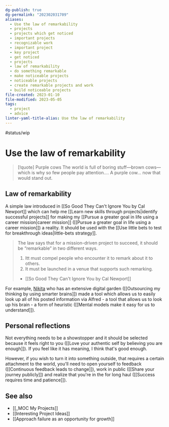 ```yaml
---
dg-publish: true
dg-permalink: "202302031709"
aliases:
  - Use the law of remarkability
  - projects
  - projects which get noticed
  - important projects
  - recognizable work
  - important project
  - key project
  - get noticed
  - projects
  - law of remarkability
  - do something remarkable
  - make noticeable projects
  - noticeable projects
  - create remarkable projects and work
  - build noticeable projects
file-created: 2023-01-10
file-modified: 2023-05-05
tags:
  - project
  - advice
linter-yaml-title-alias: Use the law of remarkability
---
```


#status/wip

# Use the law of remarkability

> [!quote] Purple cows
> The world is full of boring stuff—brown cows—which is why so few people pay attention…. A purple cow… now that would stand out.

## Law of remarkability

A simple law introduced in [[So Good They Can't Ignore You by Cal Newport]] which can help me [[Learn new skills through projects|identify successful projects]] for making my [[Pursue a greater goal in life using a career mission|career mission]] ([[Pursue a greater goal in life using a career mission]]) a reality. It should be used with the [[Use little bets to test for breakthrough ideas|little-bets strategy]].

>
> The law says that for a mission-driven project to succeed, it should be “remarkable” in two different ways.
> 1. Itt must compel people who encounter it to remark about it to others.
> 2. It must be launched in a venue that supports such remarking.
> - [[So Good They Can't Ignore You by Cal Newport]]

For example, [Nikita](https://wiki.nikiv.dev/) who has an extensive digital garden ([[Outsourcing my thinking by using smarter brains]]) made a tool which allows us to easily look up all of his posted information via Alfred - a tool that allows us to look up his brain - a form of heuristic ([[Mental models make it easy for us to understand]]).

## Personal reflections

Not everything needs to be a showstopper and it should be selected because it feels right to you ([[Love your authentic self by believing you are enough]]). If you feel like it has meaning, I think that's good enough.

However, if you wish to turn it into something outside, that requires a certain attachment to the world, you'll need to open yourself to feedback ([[Continuous feedback leads to change]]), work in public ([[Share your journey publicly]]) and realize that you're in the for long haul ([[Success requires time and patience]]).

## See also

- [[_MOC My Projects]]
- [[Interesting Project Ideas]]
- [[Approach failure as an opportunity for growth]]
